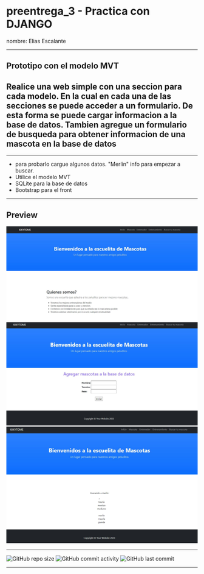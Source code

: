 # preentrega_3 - Practica con DJANGO
nombre: Elias Escalante

----
## Prototipo con el modelo MVT

## Realice una web simple con una seccion para cada modelo. En la cual en cada una de las secciones se puede acceder a un formulario. De esta forma se puede cargar informacion a la base de datos. Tambien agregue un formulario de busqueda para obtener informacion de una mascota en la base de datos

----

- para probarlo cargue algunos datos. "Merlin" info para empezar a buscar.
- Utilice el modelo MVT
- SQLite para la base de datos
- Bootstrap para el front

----

## Preview

![captura](https://github.com/eliasescalante/practica_django_web_mascota/blob/master/Capture_1.JPG)
![captura](https://github.com/eliasescalante/practica_django_web_mascota/blob/master/Capture_2.JPG)
![captura](https://github.com/eliasescalante/practica_django_web_mascota/blob/master/Capture_3.JPG)

----

![GitHub repo size](https://img.shields.io/github/repo-size/eliasescalante/practica_django_web_mascota
)
![GitHub commit activity](https://img.shields.io/github/commit-activity/m/eliasescalante/practica_django_web_mascota
)
![GitHub last commit](https://img.shields.io/github/last-commit/eliasescalante/practica_django_web_mascota
)

----
